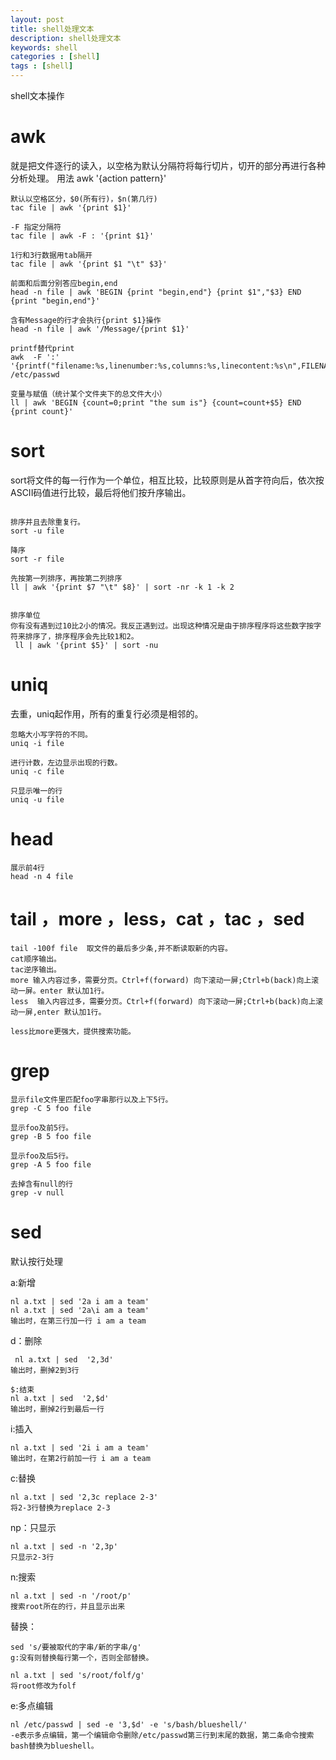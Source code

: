 ```yaml
---
layout: post
title: shell处理文本
description: shell处理文本
keywords: shell
categories : [shell]
tags : [shell]
---
```



shell文本操作

# awk
就是把文件逐行的读入，以空格为默认分隔符将每行切片，切开的部分再进行各种分析处理。
用法 awk '{action pattern}'

```
默认以空格区分，$0(所有行)，$n(第几行)
tac file | awk '{print $1}' 

-F 指定分隔符
tac file | awk -F : '{print $1}'

1行和3行数据用tab隔开
tac file | awk '{print $1 "\t" $3}'

前面和后面分别答应begin,end
head -n file | awk 'BEGIN {print "begin,end"} {print $1","$3} END {print "begin,end"}'

含有Message的行才会执行{print $1}操作
head -n file | awk '/Message/{print $1}'

printf替代print
awk  -F ':' '{printf("filename:%s,linenumber:%s,columns:%s,linecontent:%s\n",FILENAME,NR,NF,$0)}' /etc/passwd

变量与赋值（统计某个文件夹下的总文件大小）
ll | awk 'BEGIN {count=0;print "the sum is"} {count=count+$5} END {print count}'

```

# sort
sort将文件的每一行作为一个单位，相互比较，比较原则是从首字符向后，依次按ASCII码值进行比较，最后将他们按升序输出。

```

排序并且去除重复行。
sort -u file

降序
sort -r file

先按第一列排序，再按第二列排序
ll | awk '{print $7 "\t" $8}' | sort -nr -k 1 -k 2


排序单位
你有没有遇到过10比2小的情况。我反正遇到过。出现这种情况是由于排序程序将这些数字按字符来排序了，排序程序会先比较1和2。  
 ll | awk '{print $5}' | sort -nu

```

# uniq
去重，uniq起作用，所有的重复行必须是相邻的。

```
忽略大小写字符的不同。  
uniq -i file

进行计数，左边显示出现的行数。  
uniq -c file

只显示唯一的行
uniq -u file

```

# head

```
展示前4行
head -n 4 file
```

# tail ，more ，less，cat ，tac ，sed

``` 
tail -100f file  取文件的最后多少条,并不断读取新的内容。    
cat顺序输出。  
tac逆序输出。  
more 输入内容过多，需要分页。Ctrl+f(forward) 向下滚动一屏;Ctrl+b(back)向上滚动一屏。enter 默认加1行。 
less  输入内容过多，需要分页。Ctrl+f(forward) 向下滚动一屏;Ctrl+b(back)向上滚动一屏,enter 默认加1行。

less比more更强大，提供搜索功能。

```

# grep

```
显示file文件里匹配foo字串那行以及上下5行。    
grep -C 5 foo file   

显示foo及前5行。    
grep -B 5 foo file  

显示foo及后5行。  
grep -A 5 foo file   

去掉含有null的行  
grep -v null  

```

# sed

默认按行处理  

a:新增  

```
nl a.txt | sed '2a i am a team'  
nl a.txt | sed '2a\i am a team'  
输出时，在第三行加一行 i am a team  

```

d：删除

```
 nl a.txt | sed  '2,3d'  
输出时，删掉2到3行  

$:结束
nl a.txt | sed  '2,$d'  
输出时，删掉2行到最后一行  

```

i:插入

```
nl a.txt | sed '2i i am a team'  
输出时，在第2行前加一行 i am a team  

```

c:替换

```
nl a.txt | sed '2,3c replace 2-3'  
将2-3行替换为replace 2-3  
```



np：只显示

```
nl a.txt | sed -n '2,3p'   
只显示2-3行  

```

n:搜索

```
nl a.txt | sed -n '/root/p'  
搜索root所在的行，并且显示出来  

```

替换：

```
sed 's/要被取代的字串/新的字串/g'     
g:没有则替换每行第一个，否则全部替换。   

nl a.txt | sed 's/root/folf/g'   
将root修改为folf  

```

e:多点编辑

```
nl /etc/passwd | sed -e '3,$d' -e 's/bash/blueshell/'  
-e表示多点编辑，第一个编辑命令删除/etc/passwd第三行到末尾的数据，第二条命令搜索bash替换为blueshell。  

```







